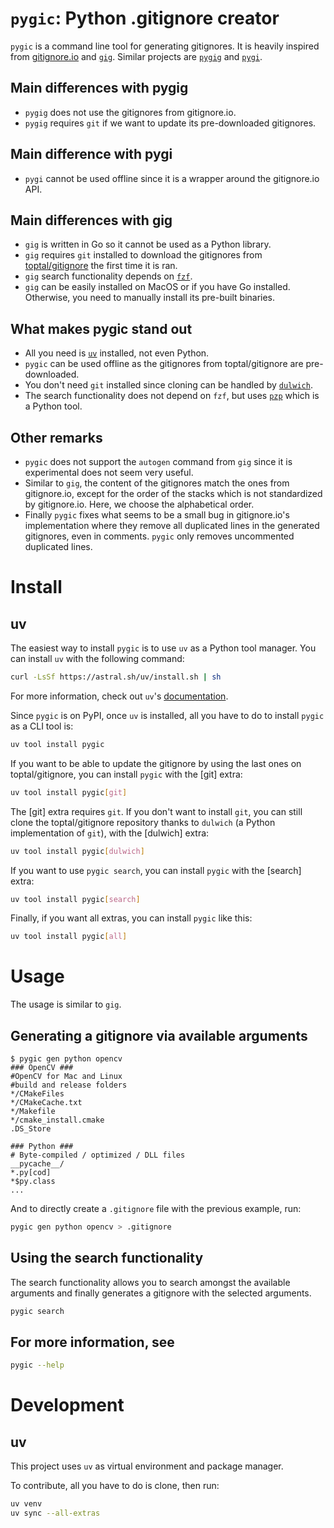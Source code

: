 # `pygic`: Python .gitignore creator

`pygic` is a command line tool for generating gitignores. It is heavily inspired from [gitignore.io](https://www.toptal.com/developers/gitignore) and [`gig`](https://github.com/shihanng/gig). Similar projects are [`pygig`](https://pypi.org/project/pygig/) and [`pygi`](https://github.com/onlined/pygi).

## Main differences with pygig

- `pygig` does not use the gitignores from gitignore.io.
- `pygig` requires `git` if we want to update its pre-downloaded gitignores.

## Main difference with pygi

- `pygi` cannot be used offline since it is a wrapper around the gitignore.io API.

## Main differences with gig

- `gig` is written in Go so it cannot be used as a Python library.
- `gig` requires `git` installed to download the gitignores from [toptal/gitignore](https://github.com/toptal/gitignore) the first time it is ran.
- `gig` search functionality depends on [`fzf`](https://github.com/junegunn/fzf).
- `gig` can be easily installed on MacOS or if you have Go installed. Otherwise, you need to manually install its pre-built binaries.

## What makes pygic stand out

- All you need is [`uv`](https://docs.astral.sh/uv/) installed, not even Python.
- `pygic` can be used offline as the gitignores from toptal/gitignore are pre-downloaded.
- You don't need `git` installed since cloning can be handled by [`dulwich`](https://github.com/jelmer/dulwich).
- The search functionality does not depend on `fzf`, but uses [`pzp`](https://github.com/andreax79/pzp) which is a Python tool.

## Other remarks

- `pygic` does not support the `autogen` command from `gig` since it is experimental does not seem very useful.
- Similar to `gig`, the content of the gitignores match the ones from gitignore.io, except for the order of the stacks which is not standardized by gitignore.io. Here, we choose the alphabetical order.
- Finally `pygic` fixes what seems to be a small bug in gitignore.io's implementation where they remove all duplicated lines in the generated gitignores, even in comments. `pygic` only removes uncommented duplicated lines.

# Install

## uv

The easiest way to install `pygic` is to use `uv` as a Python tool manager. You can install `uv` with the following command:

```bash
curl -LsSf https://astral.sh/uv/install.sh | sh
```

For more information, check out `uv`'s [documentation](https://docs.astral.sh/uv/getting-started/installation/).  

Since `pygic` is on PyPI, once `uv` is installed, all you have to do to install `pygic` as a CLI tool is:

```bash
uv tool install pygic
```

If you want to be able to update the gitignore by using the last ones on toptal/gitignore, you can install `pygic` with the [git] extra:

```bash
uv tool install pygic[git]
```

The [git] extra requires `git`. If you don't want to install `git`, you can still clone the toptal/gitignore repository thanks to `dulwich` (a Python implementation of `git`), with the [dulwich] extra:

```bash
uv tool install pygic[dulwich]
```

If you want to use `pygic search`, you can install `pygic` with the [search] extra:

```bash
uv tool install pygic[search]
```

Finally, if you want all extras, you can install `pygic` like this:

```bash
uv tool install pygic[all]
```

# Usage

The usage is similar to `gig`.

## Generating a gitignore via available arguments

```
$ pygic gen python opencv
### OpenCV ###
#OpenCV for Mac and Linux
#build and release folders
*/CMakeFiles
*/CMakeCache.txt
*/Makefile
*/cmake_install.cmake
.DS_Store

### Python ###
# Byte-compiled / optimized / DLL files
__pycache__/
*.py[cod]
*$py.class
...
```

And to directly create a `.gitignore` file with the previous example, run:

```bash
pygic gen python opencv > .gitignore
```

## Using the search functionality

The search functionality allows you to search amongst the available arguments and finally generates a gitignore with the selected arguments.

```bash
pygic search
```

## For more information, see

```bash
pygic --help
```

# Development

## uv

This project uses `uv` as virtual environment and package manager.

To contribute, all you have to do is clone, then run:

```bash
uv venv
uv sync --all-extras
```
